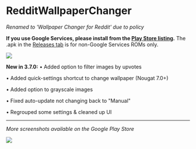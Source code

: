 # RedditWallpaperChanger
*Renamed to 'Wallpaper Changer for Reddit' due to policy*

**If you use Google Services, please install from the [Play Store listing](https://play.google.com/store/apps/details?id=com.bryanwalsh.redditwallpaper2).** 
The .apk in the [Releases tab](https://github.com/bwalsh0/RedditWallpaperChanger/releases) is for non-Google Services ROMs only.

![](https://i.imgur.com/Fl6RuXL.png)

**New in 3.7.0:**
• Added option to filter images by upvotes

• Added quick-settings shortcut to change wallpaper (Nougat 7.0+)

• Added option to grayscale images

• Fixed auto-update not changing back to "Manual"

• Regrouped some settings & cleaned up UI

----
*More screenshots available on the Google Play Store*

![](https://lh3.googleusercontent.com/AIfwgarSwlYB3ICFdswANuVyDkzHzssHrfu-Izj_Lh8jHm42HylFXwqFHfbglz2CAA=w2048-h1010-rw)
